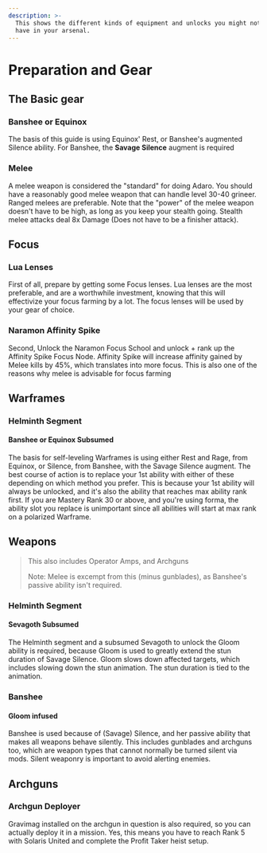 ```yaml
---
description: >-
  This shows the different kinds of equipment and unlocks you might not already
  have in your arsenal.
---
```


# Preparation and Gear

## The Basic gear

### Banshee or Equinox

The basis of this guide is using Equinox' Rest, or Banshee's augmented Silence ability. For Banshee, the **Savage Silence** augment is required

### Melee

A melee weapon is considered the "standard" for doing Adaro. You should have a reasonably good melee weapon that can handle level 30-40 grineer. Ranged melees are preferable. Note that the "power" of the melee weapon doesn't have to be high, as long as you keep your stealth going. Stealth melee attacks deal 8x Damage (Does not have to be a finisher attack).

## Focus

### Lua Lenses

First of all, prepare by getting some Focus lenses. Lua lenses are the most preferable, and are a worthwhile investment, knowing that this will effectivize your focus farming by a lot. The focus lenses will be used by your gear of choice.&#x20;

### Naramon Affinity Spike

Second, Unlock the Naramon Focus School and unlock + rank up the Affinity Spike Focus Node. Affinity Spike will increase affinity gained by Melee kills by 45%, which translates into more focus. This is also one of the reasons why melee is advisable for focus farming

## Warframes

### Helminth Segment

#### Banshee or Equinox Subsumed

The basis for self-leveling Warframes is using either Rest and Rage, from Equinox, or Silence, from Banshee, with the Savage Silence augment. The best course of action is to replace your 1st ability with either of these depending on which method you prefer. This is because your 1st ability will always be unlocked, and it's also the ability that reaches max ability rank first. If you are Mastery Rank 30 or above, and you're using forma, the ability slot you replace is unimportant since all abilities will start at max rank on a polarized Warframe.

## Weapons

> This also includes Operator Amps, and Archguns
>
> Note: Melee is excempt from this (minus gunblades), as Banshee's passive ability isn't required.

### Helminth Segment

#### Sevagoth Subsumed

The Helminth segment and a subsumed Sevagoth to unlock the Gloom ability is required, because Gloom is used to greatly extend the stun duration of Savage Silence. Gloom slows down affected targets, which includes slowing down the stun animation. The stun duration is tied to the animation.

### Banshee

#### Gloom infused

Banshee is used because of (Savage) Silence, and her passive ability that makes all weapons behave silently. This includes gunblades and archguns too, which are weapon types that cannot normally be turned silent via mods. Silent weaponry is important to avoid alerting enemies.&#x20;

## Archguns

### Archgun Deployer

Gravimag installed on the archgun in question is also required, so you can actually deploy it in a mission. Yes, this means you have to reach Rank 5 with Solaris United and complete the Profit Taker heist setup.

###
